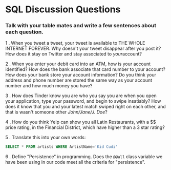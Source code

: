 # SQL Discussion Questions

### Talk with your table mates and write a few sentences about each question.

1 . When you tweet a tweet, your tweet is available to THE WHOLE INTERNET FOREVER. Why doesn't your tweet disappear after you post it? How does it stay on Twitter and stay associated to ​_your_​ account?

2 . When you enter your debit card into an ATM, how is your account identified? How does the bank associate that card number to your account? How does your bank store your account information? Do you think your address and phone number are stored the same way as your account number and how much money you have?

3 . How does Tinder know you are who you say you are when you open your application, type your password, and begin to swipe insatiably? How does it know that you and your latest match swiped right on each other, and that is wasn't someone other _John/Jane/J. Doe_?

4 . How do you think Yelp can show you all Latin Restaurants, with a $$ price rating, in the Financial District, which have higher than a 3 star rating?

5 . Translate this into your own words:
```sql
SELECT * FROM artists WHERE ArtistName='Kid Cudi'
```

6 . Define "Persistence" in programming. Does the `@@all` class variable we have been using in our code meet all the criteria for "persistence".


